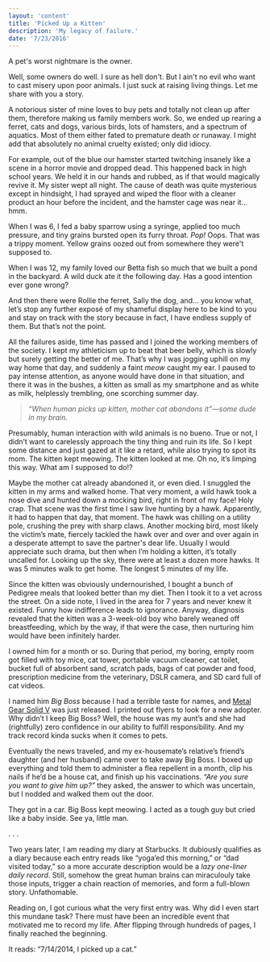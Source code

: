 ```yaml
---
layout: 'content'
title: 'Picked Up a Kitten'
description: 'My legacy of failure.'
date: '7/23/2016'
---
```


A pet's worst nightmare is the owner.

Well, some owners do well. I sure as hell don't. But I ain't no evil who want to cast misery upon poor animals. I just suck at raising living things. Let me share with you a story.

A notorious sister of mine loves to buy pets and totally not clean up after them, therefore making us family members work. So, we ended up rearing a ferret, cats and dogs, various birds, lots of hamsters, and a spectrum of aquatics. Most of them either fated to premature death or runaway. I might add that absolutely no animal cruelty existed; only did idiocy.

For example, out of the blue our hamster started twitching insanely like a scene in a horror movie and dropped dead. This happened back in high school years. We held it in our hands and rubbed, as if that would magically revive it. My sister wept all night. The cause of death was quite mysterious except in hindsight, I had sprayed and wiped the floor with a cleaner product an hour before the incident, and the hamster cage was near it… hmm.

When I was 6, I fed a baby sparrow using a syringe, applied too much pressure, and tiny grains bursted open its furry throat. *Pop!* Oops. That was a trippy moment. Yellow grains oozed out from somewhere they were't supposed to.

When I was 12, my family loved our Betta fish so much that we built a pond in the backyard. A wild duck ate it the following day. Has a good intention ever gone wrong?

And then there were Rollie the ferret, Sally the dog, and... you know what, let’s stop any further exposé of my shameful display here to be kind to you and stay on track with the story because in fact, I have endless supply of them. But that’s not the point.

All the failures aside, time has passed and I joined the working members of the society. I kept my athleticism up to beat that beer belly, which is slowly but surely getting the better of me. That’s why I was jogging uphill on my way home that day, and suddenly a faint *meow* caught my ear. I paused to pay intense attention, as anyone would have done in that situation, and there it was in the bushes, a kitten as small as my smartphone and as white as milk, helplessly trembling, one scorching summer day.

> *“When human picks up kitten, mother cat abandons it”&mdash;some dude in my brain.*

Presumably, human interaction with wild animals is no bueno. True or not, I didn’t want to carelessly approach the tiny thing and ruin its life. So I kept some distance and just gazed at it like a retard, while also trying to spot its mom. The kitten kept meowing. The kitten looked at me. Oh no, it’s limping this way. What am I supposed to do!?

Maybe the mother cat already abandoned it, or even died. I snuggled the kitten in my arms and walked home. That very moment, a wild hawk took a nose dive and hunted down a mocking bird, right in front of my face! Holy crap. That scene was the first time I saw live hunting by a hawk. Apparently, it had to happen that day, that moment. The hawk was chilling on a utility pole, crushing the prey with sharp claws. Another mocking bird, most likely the victim’s mate, fiercely tackled the hawk over and over and over again in a desperate attempt to save the partner's dear life. Usually I would appreciate such drama, but then when I’m holding a kitten, it’s totally uncalled for. Looking up the sky, there were at least a dozen more hawks. It was 5 minutes walk to get home. The longest 5 minutes of my life.

Since the kitten was obviously undernourished, I bought a bunch of Pedigree meals that looked better than my diet. Then I took it to a vet across the street. On a side note, I lived in the area for 7 years and never knew it existed. Funny how indifference leads to ignorance. Anyway, diagnosis revealed that the kitten was a 3-week-old boy who barely weaned off breastfeeding, which by the way, if that were the case, then nurturing him would have been infinitely harder.

I owned him for a month or so. During that period, my boring, empty room got filled with toy mice, cat tower, portable vacuum cleaner, cat toilet, bucket full of absorbent sand, scratch pads, bags of cat powder and food, prescription medicine from the veterinary, DSLR camera, and SD card full of cat videos.

I named him *Big Boss* because I had a terrible taste for names, and [Metal Gear Solid V](https://en.wikipedia.org/wiki/Metal_Gear_Solid_V:_Ground_Zeroes) was just released. I printed out flyers to look for a new adopter. Why didn’t I keep Big Boss? Well, the house was my aunt’s and she had (rightfully) zero confidence in our ability to fulfill responsibility. And my track record kinda sucks when it comes to pets.

Eventually the news traveled, and my ex-housemate’s relative’s friend’s daughter (and her husband) came over to take away Big Boss. I boxed up everything and told them to administer a flea repellent in a month, clip his nails if he’d be a house cat, and finish up his vaccinations. *“Are you sure you want to give him up?”* they asked, the answer to which was uncertain, but I nodded and walked them out the door.

They got in a car. Big Boss kept meowing. I acted as a tough guy but cried like a baby inside. See ya, little man.

.
.
.

Two years later, I am reading my diary at Starbucks. It dubiously qualifies as a diary because each entry reads like “yoga’ed this morning,” or “dad visited today,” so a more accurate description would be a *lazy one-liner daily record*. Still, somehow the great human brains can miraculouly take those inputs, trigger a chain reaction of memories, and form a full-blown story. Unfathomable.

Reading on, I got curious what the very first entry was. Why did I even start this mundane task? There must have been an incredible event that motivated me to record my life. After flipping through hundreds of pages, I finally reached the beginning.

It reads: “7/14/2014, I picked up a cat.”
